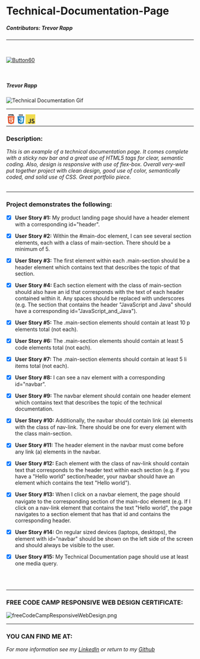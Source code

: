 # Technical-Documentation-Page


##### Contributors: Trevor Rapp

 ---

<br>


[![Button60](https://user-images.githubusercontent.com/11747875/144737099-4b9e9b8c-6a85-4df8-852e-92d1b6e4eff5.png)](https://trrapp12.github.io/Technical-Documentation-Page/)

<br>

##### Trevor Rapp

![Technical Documentation Gif](https://user-images.githubusercontent.com/11747875/144737552-ff829ab6-ff03-4651-843f-430dd00fb681.gif)
<br />



---

<img align="left" alt="HTML5" width="26px" src="https://raw.githubusercontent.com/github/explore/80688e429a7d4ef2fca1e82350fe8e3517d3494d/topics/html/html.png" />
<img align="left" alt="CSS3" width="26px" src="https://raw.githubusercontent.com/github/explore/80688e429a7d4ef2fca1e82350fe8e3517d3494d/topics/css/css.png" />
<img align="left" alt="JavaScript" width="26px" src="https://raw.githubusercontent.com/github/explore/80688e429a7d4ef2fca1e82350fe8e3517d3494d/topics/javascript/javascript.png" />
<br>

---

### Description:


*This is an example of a technical documentation page.  It comes complete with a sticky nav bar and a great use of HTML5 tags for clear, semantic coding.  Also, design is responsive with use of flex-box.  Overall very-well put together project with clean design, good use of color, semantically coded, and solid use of CSS.  Great portfolio piece.*
<br>
<br>

---

### Project demonstrates the following:

- [X] **User Story #1:** My product landing page should have a header element with a corresponding id="header".

- [X] **User Story #2:** Within the #main-doc element, I can see several section elements, each with a class of main-section. There should be a minimum of 5.

- [X] **User Story #3:** The first element within each .main-section should be a header element which contains text that describes the topic of that section.

- [X] **User Story #4:** Each section element with the class of main-section should also have an id that corresponds with the text of each header contained within it. Any spaces should be replaced with underscores (e.g. The section that contains the header "JavaScript and Java" should have a corresponding id="JavaScript_and_Java").

- [X] **User Story #5:** The .main-section elements should contain at least 10 p elements total (not each).

- [X] **User Story #6:** The .main-section elements should contain at least 5 code elements total (not each).

- [X] **User Story #7:** The .main-section elements should contain at least 5 li items total (not each).

- [X] **User Story #8:** I can see a nav element with a corresponding id="navbar".

- [X] **User Story #9:** The navbar element should contain one header element which contains text that describes the topic of the technical documentation.

- [X] **User Story #10:** Additionally, the navbar should contain link (a) elements with the class of nav-link. There should be one for every element with the class main-section.

- [X] **User Story #11:** The header element in the navbar must come before any link (a) elements in the navbar.

- [X] **User Story #12:** Each element with the class of nav-link should contain text that corresponds to the header text within each section (e.g. if you have a "Hello world" section/header, your navbar should have an element which contains the text "Hello world").

- [X] **User Story #13:** When I click on a navbar element, the page should navigate to the corresponding section of the main-doc element (e.g. If I click on a nav-link element that contains the text "Hello world", the page navigates to a section element that has that id and contains the corresponding header.

- [X] **User Story #14:** On regular sized devices (laptops, desktops), the element with id="navbar" should be shown on the left side of the screen and should always be visible to the user.

- [X] **User Story #15:** My Technical Documentation page should use at least one media query.

<br>
<br>

---

### FREE CODE CAMP RESPONSIVE WEB DESIGN CERTIFICATE:

![freeCodeCampResponsiveWebDesign.png](https://user-images.githubusercontent.com/11747875/257409023-964325b1-9779-48c7-bc0a-a9852a93d0cb.png)

---

### YOU CAN FIND ME AT:

*For more information see my [LinkedIn](https://www.linkedin.com/in/trevor-rapp-042a1037) or return to my [Github](https://github.com/trrapp12)*

